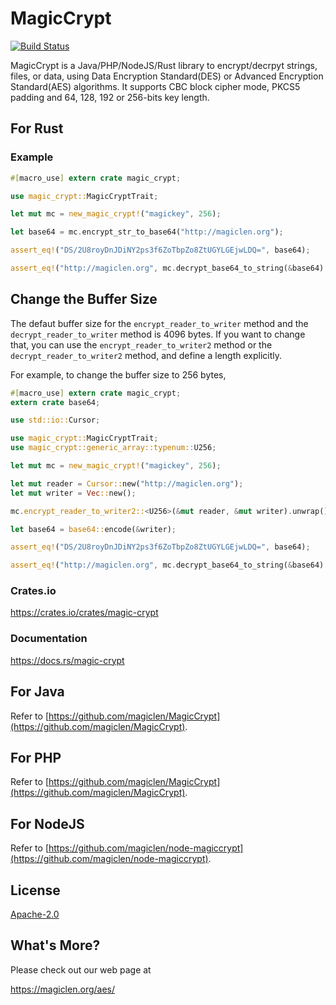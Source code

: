 MagicCrypt
====================

[![Build Status](https://travis-ci.org/magiclen/rust-magiccrypt.svg?branch=master)](https://travis-ci.org/magiclen/rust-magiccrypt)

MagicCrypt is a Java/PHP/NodeJS/Rust library to encrypt/decrpyt strings, files, or data, using Data Encryption Standard(DES) or Advanced Encryption Standard(AES) algorithms. It supports CBC block cipher mode, PKCS5 padding and 64, 128, 192 or 256-bits key length.

## For Rust

### Example

```rust
#[macro_use] extern crate magic_crypt;

use magic_crypt::MagicCryptTrait;

let mut mc = new_magic_crypt!("magickey", 256);

let base64 = mc.encrypt_str_to_base64("http://magiclen.org");

assert_eq!("DS/2U8royDnJDiNY2ps3f6ZoTbpZo8ZtUGYLGEjwLDQ=", base64);

assert_eq!("http://magiclen.org", mc.decrypt_base64_to_string(&base64).unwrap());
```

## Change the Buffer Size

The defaut buffer size for the `encrypt_reader_to_writer` method and the `decrypt_reader_to_writer` method is 4096 bytes. If you want to change that, you can use the `encrypt_reader_to_writer2` method or the `decrypt_reader_to_writer2` method, and define a length explicitly.

For example, to change the buffer size to 256 bytes,

```rust
#[macro_use] extern crate magic_crypt;
extern crate base64;

use std::io::Cursor;

use magic_crypt::MagicCryptTrait;
use magic_crypt::generic_array::typenum::U256;

let mut mc = new_magic_crypt!("magickey", 256);

let mut reader = Cursor::new("http://magiclen.org");
let mut writer = Vec::new();

mc.encrypt_reader_to_writer2::<U256>(&mut reader, &mut writer).unwrap();

let base64 = base64::encode(&writer);

assert_eq!("DS/2U8royDnJDiNY2ps3f6ZoTbpZo8ZtUGYLGEjwLDQ=", base64);

assert_eq!("http://magiclen.org", mc.decrypt_base64_to_string(&base64).unwrap());
```

### Crates.io

https://crates.io/crates/magic-crypt

### Documentation

https://docs.rs/magic-crypt

## For Java

Refer to [https://github.com/magiclen/MagicCrypt](https://github.com/magiclen/MagicCrypt).

## For PHP

Refer to [https://github.com/magiclen/MagicCrypt](https://github.com/magiclen/MagicCrypt).

## For NodeJS

Refer to [https://github.com/magiclen/node-magiccrypt](https://github.com/magiclen/node-magiccrypt).

## License

[Apache-2.0](LICENSE)

## What's More?

Please check out our web page at

https://magiclen.org/aes/